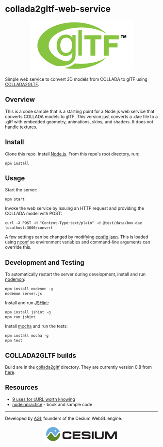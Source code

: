 # collada2gltf-web-service

<p align="center">
<a href="https://www.khronos.org/gltf"><img src="doc/gltf.png" /></a>
</p>

Simple web service to convert 3D models from COLLADA to glTF using [COLLADA2GLTF](https://github.com/KhronosGroup/glTF).

## Overview

This is a code sample that is a starting point for a Node.js web service that converts COLLADA models to
glTF.  This version just converts a .dae file to a .gltf with embedded geometry, animations, skins, and shaders.  It does not handle textures.

## Install

Clone this repo.  Install [Node.js](http://nodejs.org/).  From this repo's root directory, run:
```
npm install
```

## Usage

Start the server:
```
npm start
```

Invoke the web service by issuing an HTTP request and providing the COLLADA model with POST:
```
curl -X POST -H "Content-Type:text/plain" -d @test/data/box.dae localhost:3000/convert
```

A few settings can be changed by modifying [config.json](config.json).  This is loaded using [nconf](https://www.npmjs.com/package/nconf) so environment variables and command-line arguments can override this.

## Development and Testing

To automatically restart the server during development, install and run [nodemon](http://nodemon.io/):
```
npm install nodemon -g
nodemon server.js
```

Install and run [JSHint](http://jshint.com/):
```
npm install jshint -g
npm run jshint
```

Install [mocha](http://mochajs.org/) and run the tests:
```
npm install mocha -g
npm test
```

## COLLADA2GLTF builds

Build are in the [collada2gltf](collada2gltf) directory.  They are currently version 0.8 from [here](https://github.com/KhronosGroup/glTF/wiki/Converter-builds).

## Resources

* [9 uses for cURL worth knowing](http://httpkit.com/resources/HTTP-from-the-Command-Line/)
* [nodeinpractice](https://github.com/alexyoung/nodeinpractice) - book and sample code

***

Developed by <a href="http://www.agi.com/">AGI</a>, founders of the Cesium WebGL engine.
<p align="center">
<a href="http://cesiumjs.org/"><img src="doc/cesium.png" /></a>
</p>
